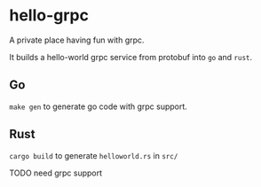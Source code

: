 # hello-grpc

A private place having fun with grpc.

It builds a hello-world grpc service from protobuf into `go` and `rust`.


## Go

`make gen` to generate go code with grpc support.

## Rust

`cargo build` to generate `helloworld.rs` in `src/`

TODO need grpc support
